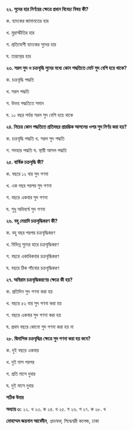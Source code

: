 **২২. সুদের হার নির্ণয়ের ক্ষেত্রে প্রধান বিবেচ্য বিষয় কী?**

ক. ব্যাংকের জামানতের হার

খ. মুদ্রাস্ফীতির হার

গ. প্রতিযোগী ব্যাংকের সুদের হার

ঘ. তারল্যের হার

**২৩. সরল সুদ ও চক্রবৃদ্ধি সুদের মধ্যে কোন পদ্ধতিতে মোট সুদ বেশি হয়ে থাকে?**

ক. চক্রবৃদ্ধি পদ্ধতি

খ. সরল পদ্ধতি

গ. উভয় পদ্ধতিতে সমান

ঘ. ১০ বছর পর্যন্ত সরল সুদ বেশি হয়ে থাকে

**২৪. নিচের কোন পদ্ধতিতে প্রতিবছর প্রারম্ভিক আসলের ওপর সুদ নির্ণয় করা হয়?**

ক. চক্রবৃদ্ধি পদ্ধতি খ. সরল সুদ পদ্ধতি

গ. সমহার পদ্ধতি ঘ. স্থায়ী আসল পদ্ধতি

**২৫. বার্ষিক চক্রবৃদ্ধি কী?**

ক. বছরে ১২ বার সুদ গণনা

খ. এক বছর পরপর সুদ গণনা

গ. বছরে একবার সুদ গণনা

ঘ. শুধু অধিবর্ষে সুদ গণনা

**২৬. বহু মেয়াদি চক্রবৃদ্ধিকরণ কী?**

ক. বহু বছর পরপর চক্রবৃদ্ধিকরণ

খ. বিভিন্ন সুদের হারে চক্রবৃদ্ধিকরণ

গ. বছরে একাধিকবার চক্রবৃদ্ধিকরণ

ঘ. বছরে ঠিক পাঁচবার চক্রবৃদ্ধিকরণ

**২৭. অবিরাম চক্রবৃদ্ধিকরণের ক্ষেত্রে কী হয়?**

ক. প্রতিদিন সুদ গণনা করা হয়

খ. বছরে ৫২ বার সুদ গণনা করা হয়

গ. বছরে একবার সুদ গণনা করা হয়

ঘ. প্রথম বছরে কোনো সুদ গণনা করা হয় না

**২৮. দ্বিমাসিক চক্রবৃদ্ধির ক্ষেত্রে সুদ গণনা করা হয় কবে?**

ক. দুই বছরে একবার

খ. দুই মাস পরপর

গ. প্রতি মাসে দুবার

ঘ. দুই মাসে দুবার 

**সঠিক উত্তর**

**অধ্যায় ৩:** ২২. খ ২৩. ক ২৪. খ ২৫. গ ২৬. গ ২৭. ক ২৮. খ

**মোহাম্মদ জয়নাল আবেদীন**, *প্রভাষক,* সিদ্ধেশ্বরী কলেজ, ঢাকা
